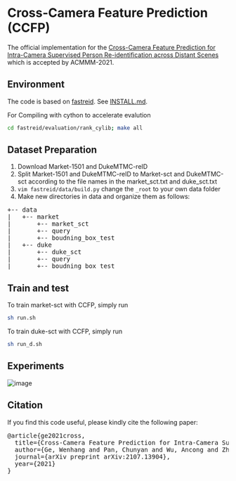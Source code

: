# Cross-Camera Feature Prediction (CCFP)
The official implementation for the [Cross-Camera Feature Prediction for Intra-Camera Supervised Person Re-identification across Distant Scenes](https://arxiv.org/abs/2107.13904) which is accepted by ACMMM-2021.

## Environment

The code is based on [fastreid](https://github.com/JDAI-CV/fast-reid). See [INSTALL.md](https://github.com/JDAI-CV/fast-reid/blob/master/INSTALL.md).

For Compiling with cython to accelerate evalution
```bash
cd fastreid/evaluation/rank_cylib; make all
```

## Dataset Preparation

1. Download Market-1501 and DukeMTMC-reID
2. Split Market-1501 and DukeMTMC-reID to Market-sct and DukeMTMC-sct according to the file names in the market_sct.txt and duke_sct.txt
3. ```vim fastreid/data/build.py``` change the ```_root``` to your own data folder
4. Make new directories in data and organize them as follows:
<pre>
+-- data
|   +-- market
|       +-- market_sct
|       +-- query
|       +-- boudning_box_test
|   +-- duke
|       +-- duke_sct
|       +-- query
|       +-- boudning_box_test
</pre>

## Train and test

To train market-sct with CCFP, simply run
```bash
sh run.sh
```
To train duke-sct with CCFP, simply run
```bash
sh run_d.sh
```

## Experiments

![image](https://github.com/g3956/Cross-Camera-Feature-Prediction-for-Intra-Camera-Supervised-Person-Re-identification-across-Distant-/blob/main/results.png)


## Citation

If you find this code useful, please kindly cite the following paper:
<pre>
@article{ge2021cross,
  title={Cross-Camera Feature Prediction for Intra-Camera Supervised Person Re-identification across Distant Scenes},
  author={Ge, Wenhang and Pan, Chunyan and Wu, Ancong and Zheng, Hongwei and Zheng, Wei-Shi},
  journal={arXiv preprint arXiv:2107.13904},
  year={2021}
}
</pre>

